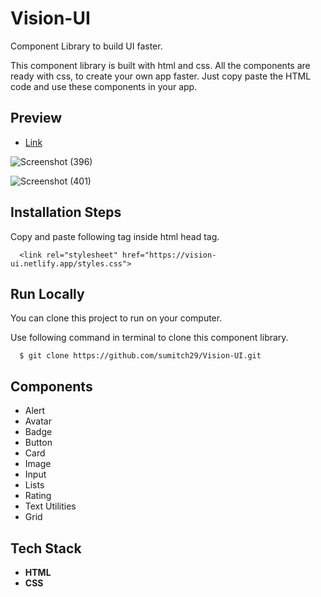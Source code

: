 # Vision-UI

Component Library to build UI faster.

This component library is built with html and css. All the components are ready with css, to create your own app faster. Just copy paste the HTML code and use these components in your app.

## Preview

- [Link](https://vision-ui.netlify.app/index.html)


![Screenshot (396)](https://user-images.githubusercontent.com/88649934/154021196-fa3772b3-abd5-4346-b5d3-631c52d4506b.png)



![Screenshot (401)](https://user-images.githubusercontent.com/88649934/154854006-169be987-c93e-4015-b593-f8488e18e7b8.png)

## Installation Steps

Copy and paste following tag inside html head tag.

```
  <link rel="stylesheet" href="https://vision-ui.netlify.app/styles.css">
```

## Run Locally
You can clone this project to run on your computer.

Use following command in terminal to clone this component library.

```
  $ git clone https://github.com/sumitch29/Vision-UI.git
```

## Components

- Alert
- Avatar
- Badge
- Button
- Card
- Image
- Input
- Lists
- Rating
- Text Utilities
- Grid

## Tech Stack

- **HTML**
- **CSS**
